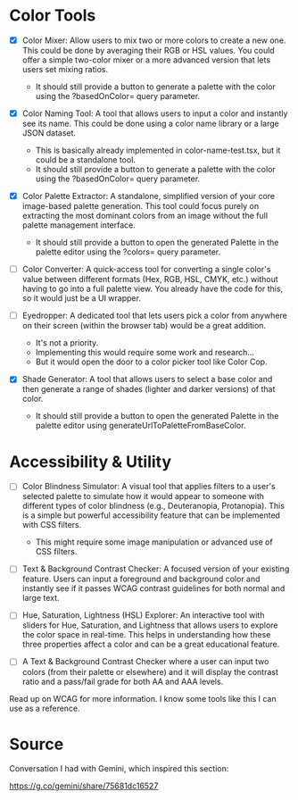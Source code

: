 # Color Tools
- [x] Color Mixer: Allow users to mix two or more colors to create a new one. This could be done by averaging their RGB or HSL values. You could offer a simple two-color mixer or a more advanced version that lets users set mixing ratios.
    - It should still provide a button to generate a palette with the color using the ?basedOnColor= query parameter.

- [x] Color Naming Tool: A tool that allows users to input a color and instantly see its name. This could be done using a color name library or a large JSON dataset.
    - This is basically already implemented in color-name-test.tsx, but it could be a standalone tool.
    - It should still provide a button to generate a palette with the color using the ?basedOnColor= query parameter.

- [x] Color Palette Extractor: A standalone, simplified version of your core image-based palette generation. This tool could focus purely on extracting the most dominant colors from an image without the full palette management interface.
    - It should still provide a button to open the generated Palette in the palette editor using the ?colors= query parameter.

- [ ] Color Converter: A quick-access tool for converting a single color's value between different formats (Hex, RGB, HSL, CMYK, etc.) without having to go into a full palette view. You already have the code for this, so it would just be a UI wrapper.

- [ ] Eyedropper: A dedicated tool that lets users pick a color from anywhere on their screen (within the browser tab) would be a great addition.
    - It's not a priority.
    - Implementing this would require some work and research...
    - But it would open the door to a color picker tool like Color Cop.

- [x] Shade Generator: A tool that allows users to select a base color and then generate a range of shades (lighter and darker versions) of that color.
    - It should still provide a button to open the generated Palette in the palette editor using generateUrlToPaletteFromBaseColor.

# Accessibility & Utility
- [ ] Color Blindness Simulator: A visual tool that applies filters to a user's selected palette to simulate how it would appear to someone with different types of color blindness (e.g., Deuteranopia, Protanopia). This is a simple but powerful accessibility feature that can be implemented with CSS filters.
    - This might require some image manipulation or advanced use of CSS filters.

- [ ] Text & Background Contrast Checker: A focused version of your existing feature. Users can input a foreground and background color and instantly see if it passes WCAG contrast guidelines for both normal and large text.

- [ ] Hue, Saturation, Lightness (HSL) Explorer: An interactive tool with sliders for Hue, Saturation, and Lightness that allows users to explore the color space in real-time. This helps in understanding how these three properties affect a color and can be a great educational feature.

- [ ] A Text & Background Contrast Checker where a user can input two colors (from their palette or elsewhere) and it will display the contrast ratio and a pass/fail grade for both AA and AAA levels.

Read up on WCAG for more information. I know some tools like this I can use as a reference.

# Source
Conversation I had with Gemini, which inspired this section:

https://g.co/gemini/share/75681dc16527